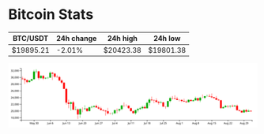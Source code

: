 # Bitcoin Stats

BTC/USDT|24h change|24h high|24h low|
|---|---|---|---|
|$19895.21|-2.01%|$20423.38|$19801.38|

<img src="./chart.svg">
